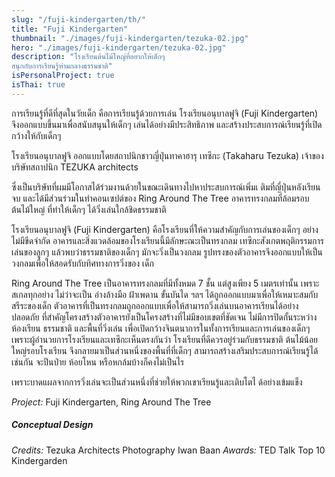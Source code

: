 ```yaml
---
slug: "/fuji-kindergarten/th/"
title: "Fuji Kindergarten"
thumbnail: "./images/fuji-kindergarten/tezuka-02.jpg"
hero: "./images/fuji-kindergarten/tezuka-02.jpg"
description: "โรงเรียนต้นไม้ใหญ่ที่อยากให้เด็กๆ
สนุกกับการเรียนรู้ท่ามกลางธรรมชาติ"
isPersonalProject: true
isThai: true
---
```


การเรียนรู้ที่ดีที่สุดในวัยเด็ก คือการเรียนรู้ด้วยการเล่น โรงเรียนอนุบาลฟูจิ (Fuji
Kindergarten) จึงออกแบบขึ้นมาเพื่อสนับสนุนให้เด็กๆ
เล่นได้อย่างมีประสิทธิภาพ และสร้างประสบการณ์เรียนรู้ที่เปิดกว้างให้กับเด็กๆ

โรงเรียนอนุบาลฟูจิ ออกแบบโดยสถาปนิกชาวญี่ปุ่นทาคาฮารุ เทซึกะ (Takaharu
Tezuka) เจ้าของบริษัทสถาปนิก TEZUKA architects

ซึ่งเป็นบริษัทที่ผมมีโอกาสได้ร่วมงานด้วยในขณะเดินทางไปหาประสบการณ์เพิ่มเ
ติมที่ญี่ปุ่นหลังเรียนจบ และได้มีส่วนร่วมในทำคอนเซปต์ของ Ring Around The
Tree อาคารทรงกลมที่ล้อมรอบต้นไม้ใหญ่ ที่ทำให้เด็กๆ
ได้วิ่งเล่นใกล้ชิดธรรมชาติ

โรงเรียนอนุบาลฟูจิ (Fuji Kindergarten)
คือโรงเรียนที่ให้ความสำคัญกับการเล่นของเด็กๆ อย่างไม่มีขีดจำกัด
อาคารและสิ่งแวดล้อมของโรงเรียนนี้มีลักษะณะเป็นทรงกลม
เทซึกะสังเกตพฤติกรรมการเล่นของลูกๆ แล้วพบว่าธรรมชาติของเด็กๆ
มักจะวิ่งเป็นวงกลม
รูปทรงของตัวอาคารจึงออกแบบให้เป็นวงกลมเพื่อให้สอดรับกับทิศทางการวิ่งของ
เด็ก

Ring Around The Tree เป็นอาคารทรงกลมที่มีทั้งหมด 7 ชั้น แต่สูงเพียง 5
เมตรเท่านั้น เพราะสเกลทุกอย่าง ไม่ว่าจะเป็น อ่างล้างมือ ฝ้าเพดาน ขั้นบันได
ฯลฯ ได้ถูกออกแบบมาเพื่อให้เหมาะสมกับสรีระของเด็ก
ตัวอาคารที่เป็นทรงกลมถูกออกแบบเพื่อให้สามารถวิ่งเล่นบนอาคารเรียนได้อย่าง
ปลอดภัย ที่สำคัญโครงสร้างตัวอาคารยังเป็นโครงสร้างที่ไม่มีขอบเขตที่ชัดเจน
ไม่มีการปิดกั้นระหว่างห้องเรียน ธรรมชาติ และพื้นที่วิ่งเล่น
เพื่อเปิดกว้างจินตนาการในทั้งการเรียนและการเล่นของเด็กๆ
เพราะผู้อำนวยการโรงเรียนและเทซึกะเห็นตรงกันว่า
โรงเรียนที่ดีควรอยู่ร่วมกับธรรมชาติ ต้นไม้น้อยใหญ่รอบโรงเรียน
จึงกลายมาเป็นส่วนหนึ่งของพื้นที่ที่เด็กๆ
สามารถสร้างเสริมประสบการณ์เรียนรู้ได้เช่นกัน จะปีนป่าย ห้อยโหน
หรือหกล้มบ้างก็คงไม่เป็นไร

เพราะบาดแผลจากการวิ่งเล่นจะเป็นส่วนหนึ่งที่ช่วยให้พวกเขาเรียนรู้และเติบโตไ
ด้อย่างเข้มแข็ง

_Project:_ Fuji Kindergarten, Ring Around The Tree

##### Conceptual Design

_Credits:_ Tezuka Architects Photography Iwan Baan
_Awards:_ TED Talk Top 10 Kindergarden
